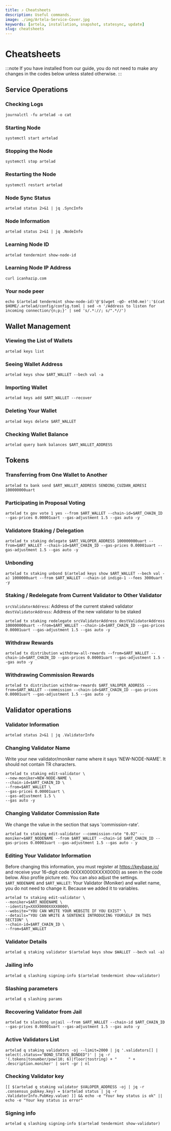 ```yaml
---
title: ⤴️ Cheatsheets
description: Useful commands.
image: ./img/Artela-Service-Cover.jpg
keywords: [artela, installation, snapshot, statesync, update]
slug: cheatsheets
---
```


# Cheatsheets 
:::note
If you have installed from our guide, you do not need to make any changes in the codes below unless stated otherwise.
:::

## Service Operations

### Checking Logs
```
journalctl -fu artelad -o cat
```

### Starting Node
```
systemctl start artelad
```

### Stopping the Node
```
systemctl stop artelad
```

### Restarting the Node
```
systemctl restart artelad
```

### Node Sync Status
```
artelad status 2>&1 | jq .SyncInfo
```

### Node Information
```
artelad status 2>&1 | jq .NodeInfo
```

### Learning Node ID
```
artelad tendermint show-node-id
```

### Learning Node IP Address
```
curl icanhazip.com
```

### Your node peer
```
echo $(artelad tendermint show-node-id)'@'$(wget -qO- eth0.me)':'$(cat $HOME/.artelad/config/config.toml | sed -n '/Address to listen for incoming connection/{n;p;}' | sed 's/.*://; s/".*//')
```

## Wallet Management

### Viewing the List of Wallets
```
artelad keys list
```

### Seeing Wallet Address
```
artelad keys show $ART_WALLET --bech val -a
```

### Importing Wallet
```
artelad keys add $ART_WALLET --recover
```

### Deleting Your Wallet
```
artelad keys delete $ART_WALLET
```

### Checking Wallet Balance
```
artelad query bank balances $ART_WALLET_ADDRESS
```

## Tokens

### Transferring from One Wallet to Another
```
artelad tx bank send $ART_WALLET_ADDRESS SENDING_CUZDAN_ADRESI 100000000uart
```

### Participating in Proposal Voting
```
artelad tx gov vote 1 yes --from $ART_WALLET --chain-id=$ART_CHAIN_ID --gas-prices 0.00001uart --gas-adjustment 1.5 --gas auto -y
```

### Validatore Staking / Delegation
```
artelad tx staking delegate $ART_VALOPER_ADDRESS 100000000uart --from=$ART_WALLET --chain-id=$ART_CHAIN_ID --gas-prices 0.00001uart --gas-adjustment 1.5 --gas auto -y
```
### Unbonding
```
artelad tx staking unbond $(artelad keys show $ART_WALLET --bech val -a) 1000000uart --from $ART_WALLET --chain-id indigo-1 --fees 3000uart -y
```

### Staking / Redelegate from Current Validator to Other Validator
`srcValidatorAddress`: Address of the current staked validator
`destValidatorAddress`: Address of the new validator to be staked
```
artelad tx staking redelegate srcValidatorAddress destValidatorAddress 100000000uart --from=$ART_WALLET --chain-id=$ART_CHAIN_ID --gas-prices 0.00001uart --gas-adjustment 1.5 --gas auto -y
```

### Withdraw Rewards
```
artelad tx distribution withdraw-all-rewards --from=$ART_WALLET --chain-id=$ART_CHAIN_ID --gas-prices 0.00001uart --gas-adjustment 1.5 --gas auto -y
```

### Withdrawing Commission Rewards

```
artelad tx distribution withdraw-rewards $ART_VALOPER_ADDRESS --from=$ART_WALLET --commission --chain-id=$ART_CHAIN_ID --gas-prices 0.00001uart --gas-adjustment 1.5 --gas auto -y
```

## Validator operations

### Validator Information
```
artelad status 2>&1 | jq .ValidatorInfo
```

### Changing Validator Name
Write your new validator/moniker name where it says 'NEW-NODE-NAME'. It should not contain TR characters.
```
artelad tx staking edit-validator \
--new-moniker=NEW-NODE-NAME \
--chain-id=$ART_CHAIN_ID \
--from=$ART_WALLET \
--gas-prices 0.00001uart \
--gas-adjustment 1.5 \
--gas auto -y
```

### Changing Validator Commission Rate
We change the value in the section that says 'commission-rate'.
```
artelad tx staking edit-validator --commission-rate "0.02" --moniker=$ART_NODENAME --from $ART_WALLET --chain-id $ART_CHAIN_ID --gas-prices 0.00001uart --gas-adjustment 1.5 --gas auto - y
```

### Editing Your Validator Information
Before changing this information, you must register at https://keybase.io/ and receive your 16-digit code (XXXX0000XXXX0000) as seen in the code below. Also profile picture etc. You can also adjust the settings.
`$ART_NODENAME` and `$ART_WALLET`: Your Validator (Moniker) and wallet name, you do not need to change it. Because we added it to variables.
```
artelad tx staking edit-validator \
--moniker=$ART_NODENAME \
--identity=XXXX0000XXXX0000\
--website="YOU CAN WRITE YOUR WEBSITE IF YOU EXIST" \
--details="YOU CAN WRITE A SENTENCE INTRODUCING YOURSELF IN THIS SECTION" \
--chain-id=$ART_CHAIN_ID \
--from=$ART_WALLET
```

### Validator Details
```
artelad q staking validator $(artelad keys show $WALLET --bech val -a)
```

### Jailing info
```
artelad q slashing signing-info $(artelad tendermint show-validator)
```

### Slashing parameters
```
artelad q slashing params
```

### Recovering Validator from Jail
```
artelad tx slashing unjail --from $ART_WALLET --chain-id $ART_CHAIN_ID --gas-prices 0.00001uart --gas-adjustment 1.5 --gas auto -y
```

### Active Validators List
```
artelad q staking validators -oj --limit=2000 | jq '.validators[] | select(.status=="BOND_STATUS_BONDED")' | jq -r '(.tokens|tonumber/pow(10; 6)|floor|tostring) + " 	 " + .description.moniker' | sort -gr | nl
```

### Checking Validator key
```
[[ $(artelad q staking validator $VALOPER_ADDRESS -oj | jq -r .consensus_pubkey.key) = $(artelad status | jq -r .ValidatorInfo.PubKey.value) ]] && echo -e "Your key status is ok" || echo -e "Your key status is error"
```

### Signing info
```
artelad q slashing signing-info $(artelad tendermint show-validator)
```
